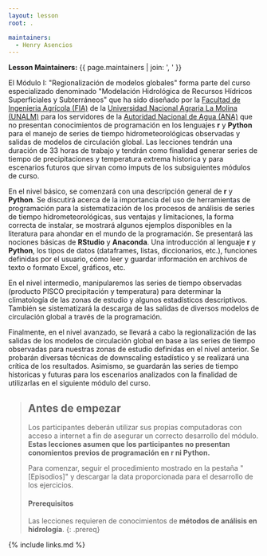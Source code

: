 ```yaml
---
layout: lesson
root: .

maintainers:
  - Henry Asencios
---
```


**Lesson Maintainers:** {{ page.maintainers | join: ', ' }}

El Módulo I: "Regionalización de modelos globales" forma parte del curso especializado denominado "Modelación Hidrológica de Recursos Hídricos Superficiales y Subterráneos" que ha sido diseñado por la [Facultad de Ingenieria Agrícola (FIA)](http://www.lamolina.edu.pe/facultad/agricola/) de la [Universidad Nacional Agraria La Molina (UNALM)](http://www.lamolina.edu.pe/) para los servidores de la [Autoridad Nacional de Agua (ANA)](https://www.ana.gob.pe/) que no presentan conocimientos de programación en los lenguajes **r** y **Python** para el manejo de series de tiempo hidrometeorológicas observadas y salidas de modelos de circulación global. Las lecciones tendrán una duración de 33 horas de trabajo y tendrán como finalidad generar series de tiempo de precipitaciones y temperatura extrema historica y para escenarios futuros que sirvan como imputs de los subsiguientes módulos de curso.

En el nivel básico, se comenzará con una descripción general de **r** y **Python**. Se discutirá acerca de la importancia del uso de herramientas de programación para la sistematización de los procesos de análisis de series de tiempo hidrometeorológicas, sus ventajas y limitaciones, la forma correcta de instalar, se mostrará algunos ejemplos disponibles en la literatura para ahondar en el mundo de la programación. Se presentará las nociones básicas de **RStudio** y **Anaconda**. Una introducción al lenguaje **r** y **Python**, los tipos de datos (dataframes, listas, diccionarios, etc.), funciones definidas por el usuario, cómo leer y guardar información en archivos de texto o formato Excel, gráficos, etc.

En el nivel intermedio, manipularemos las series de tiempo observadas (producto PISCO precipitación y temperatura) para determinar la climatología de las zonas de estudio y algunos estadísticos descriptivos. También se sistematizará la descarga de las salidas de diversos modelos de circulación global a través de la programación. 

Finalmente, en el nivel avanzado, se llevará a cabo la regionalización de las salidas de los modelos de circulación global en base a las series de tiempo observadas para nuestras zonas de estudio definidas en el nivel anterior. Se probarán diversas técnicas de downscaling estadístico y se realizará una crítica de los resultados. Asimismo, se guardarán las series de tiempo historicas y futuras para los escenarios analizados con la finalidad de utilizarlas en el siguiente módulo del curso.

> ## Antes de empezar
>
> Los participantes deberán utilizar sus propias computadoras con acceso a internet
> a fin de asegurar un correcto desarrollo del módulo.
> <br>**Estas lecciones asumen que los participantes no presentan conomientos previos de programación en r ni Python.**
>
> Para comenzar, seguir el procedimiento mostrado en la pestaña "[Episodios]"
> y descargar la data proporcionada para el desarrollo de los ejercicios.
>
> #### Prerequisitos
>
> Las lecciones requieren de conocimientos de **métodos de análisis en hidrología**.
{: .prereq}

<!--  
> ## For Instructors
> If you are teaching this lesson in a workshop, please see the
> [Instructor notes](guide).
{: .prereq}
--> 

{% include links.md %}
